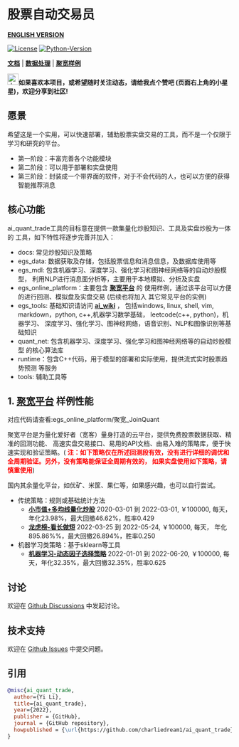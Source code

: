 # 股票自动交易员  

[**ENGLISH VERSION**](https://github.com/charliedream1/ai_quant_trade/blob/master/README_EN.md)

[![License](https://img.shields.io/badge/License-Apache%202.0-brightgreen.svg)](https://opensource.org/licenses/Apache-2.0)
[![Python-Version](https://img.shields.io/badge/Python-3.8-brightgreen)](https://github.com/charliedream1/ai_quant_trade)

[**文档**](https://github.com/charliedream1/ai_quant_trade/tree/master/docs)
| [**数据处理**](https://github.com/charliedream1/ai_quant_trade/tree/master/egs_data)
| [**聚宽样例**](https://github.com/charliedream1/ai_quant_trade/tree/master/egs_%E8%81%9A%E5%AE%BD)

<img src="https://github.blog/wp-content/uploads/2020/09/github-stars-logo_Color.png" alt="drawing" width="25"/>**如果喜欢本项目，或希望随时关注动态，请给我点个赞吧 (页面右上角的小星星)，欢迎分享到社区!**

## 愿景
希望这是一个实用，可以快速部署，辅助股票实盘交易的工具，而不是一个仅限于学习和研究的平台。
- 第一阶段：丰富完善各个功能模块
- 第二阶段：可以用于部署和实盘使用
- 第三阶段：封装成一个带界面的软件，对于不会代码的人，也可以方便的获得智能推荐消息

## 核心功能
ai_quant_trade工具的目标意在提供一款集量化炒股知识、工具及实盘炒股为一体的
工具，如下特性将逐步完善并加入：

* docs: 常见炒股知识及策略
* egs_data: 数据获取及存储，包括股票信息和消息信息，及数据库使用等
* egs_mdl: 包含机器学习、深度学习、强化学习和图神经网络等的自动炒股模型，
    利用NLP进行消息面分析等，主要用于本地模拟、分析及实盘
* egs_online_platform：主要包含 [**聚宽平台**](https://www.joinquant.com/) 的
    使用样例，通过该平台可以方便的进行回测、模拟盘及实盘交易 (后续也将加入
    其它常见平台的实例)
* egs_tools: 基础知识请访问 [**ai_wiki**](https://github.com/charliedream1/ai_wiki) ，
    包括windows, linux, shell, vim, 
    markdown，python, c++,机器学习数学基础，
    leetcode(c++, python)，机器学习、
    深度学习、强化学习、图神经网络，语音识别、NLP和图像识别等基础知识
* quant_net: 包含机器学习、深度学习、强化学习和图神经网络等的自动炒股模型
    的核心算法库
* runtime：包含C++代码，用于模型的部署和实际使用，提供流式实时股票趋势预测
    等服务
* tools: 辅助工具等

## 1. [**聚宽平台**](https://www.joinquant.com/) 样例性能
对应代码请查看:egs_online_platform/聚宽_JoinQuant  

聚宽平台是为量化爱好者（宽客）量身打造的云平台，提供免费股票数据获取、精准的回测功能、
高速实盘交易接口、易用的API文档、由易入难的策略库，便于快速实现和验证策略。(<font color=red>
**注：如下策略仅在所述回测段有效，没有进行详细的调优和全周期验证。另外，没有策略能保证全周期有效的，
如果实盘使用如下策略，请慎重使用**</font>)

国内其余量化平台，如优矿、米筐、果仁等，如果感兴趣，也可以自行尝试。

- 传统策略：规则或基础统计方法  
  - [**小市值+多均线量化炒股**](https://www.joinquant.com/view/community/detail/c754d315a391f39f61858dfe3275f45f) 
  2020-03-01 到 2022-03-01, ￥100000, 每天， 年化23.98%，最大回撤46.62%，胜率0.429
  - [**龙虎榜-看长做短**](https://www.joinquant.com/view/community/detail/0986c3b92578952cc22c52f0a5ea4664) 
  2022-03-25 到 2022-05-24, ￥100000, 每天， 年化895.86%%，最大回撤26.894%，胜率0.250
- 机器学习类策略：基于sklearn等工具
  - [**机器学习-动态因子选择策略**](https://www.joinquant.com/view/community/detail/f2a9d2ec6d4ad18882fa0a364fb9123d)
  2022-01-01 到 2022-06-20, ￥100000, 每天，年化32.35%，最大回撤32.35%，胜率0.625

## 讨论
欢迎在 [Github Discussions](https://github.com/charliedream1/ai_quant_trade/discussions) 中发起讨论。


## 技术支持

欢迎在 [Github Issues](https://github.com/charliedream1/ai_quant_trade/issues) 中提交问题。


## 引用

``` bibtex
@misc{ai_quant_trade,
  author={Yi Li},
  title={ai_quant_trade},
  year={2022},
  publisher = {GitHub},
  journal = {GitHub repository},
  howpublished = {\url{https://github.com/charliedream1/ai_quant_trade}},
}

```
